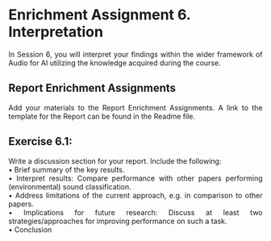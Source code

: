 # Enrichment Assignment 6. Interpretation

<p align = "justify">In Session 6, you will interpret your findings within the wider framework of Audio for AI utilizing the knowledge acquired during the course. 

## Report Enrichment Assignments 

<p align = "justify">Add your materials to the Report Enrichment Assignments. A link to the template for the Report can be found in the Readme file. 

## Exercise 6.1:
<p align = "justify">Write a discussion section for your report. Include the following:
<br>
•	Brief summary of the key results. 
<br>
•	Interpret results: Compare performance with other papers performing (environmental) sound classification. 
<br>
•	Address limitations of the current approach, e.g. in comparison to other papers. 
<br>
• Implications for future research: Discuss at least two strategies/approaches for improving performance on such a task.
<br> 
•	Conclusion
